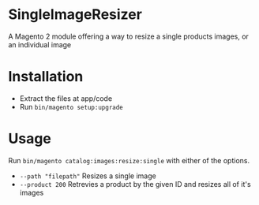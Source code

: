 # SingleImageResizer
A Magento 2 module offering  a way to resize a single products images, or an individual image

# Installation

- Extract the files at app/code
- Run `bin/magento setup:upgrade`

# Usage

Run `bin/magento catalog:images:resize:single` with either of the options.

- `--path "filepath"` Resizes a single image
- `--product 200` Retrevies a product by the given ID and resizes all of it's images
